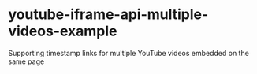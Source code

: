 # youtube-iframe-api-multiple-videos-example
Supporting timestamp links for multiple YouTube videos embedded on the same page
